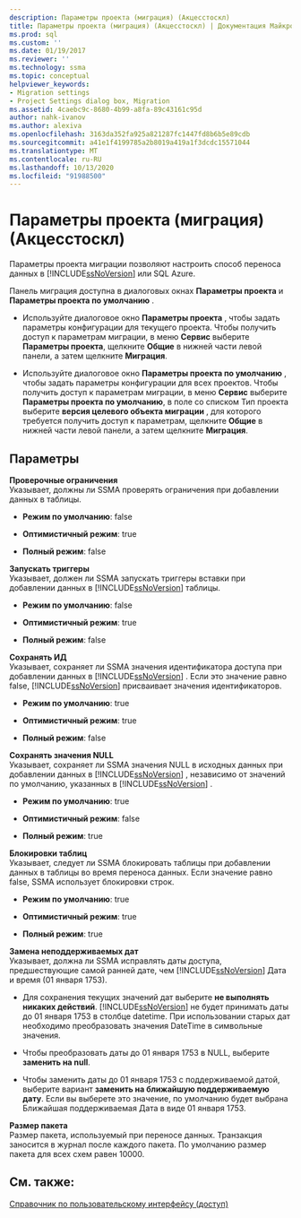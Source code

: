 ```yaml
---
description: Параметры проекта (миграция) (Акцесстоскл)
title: Параметры проекта (миграция) (Акцесстоскл) | Документация Майкрософт
ms.prod: sql
ms.custom: ''
ms.date: 01/19/2017
ms.reviewer: ''
ms.technology: ssma
ms.topic: conceptual
helpviewer_keywords:
- Migration settings
- Project Settings dialog box, Migration
ms.assetid: 4caebc9c-8680-4b99-a8fa-89c43161c95d
author: nahk-ivanov
ms.author: alexiva
ms.openlocfilehash: 3163da352fa925a821287fc1447fd8b6b5e89cdb
ms.sourcegitcommit: a41e1f4199785a2b8019a419a1f3dcdc15571044
ms.translationtype: MT
ms.contentlocale: ru-RU
ms.lasthandoff: 10/13/2020
ms.locfileid: "91988500"
---
```

# <a name="project-settings-migration-accesstosql"></a>Параметры проекта (миграция) (Акцесстоскл)
Параметры проекта миграции позволяют настроить способ переноса данных в [!INCLUDE[ssNoVersion](../../includes/ssnoversion-md.md)] или SQL Azure.  
  
Панель миграция доступна в диалоговых окнах **Параметры проекта** и **Параметры проекта по умолчанию** .  
  
-   Используйте диалоговое окно **Параметры проекта** , чтобы задать параметры конфигурации для текущего проекта. Чтобы получить доступ к параметрам миграции, в меню **Сервис** выберите **Параметры проекта**, щелкните **Общие** в нижней части левой панели, а затем щелкните **Миграция**.  
  
-   Используйте диалоговое окно **Параметры проекта по умолчанию** , чтобы задать параметры конфигурации для всех проектов. Чтобы получить доступ к параметрам миграции, в меню **Сервис** выберите **Параметры проекта по умолчанию**, в поле со списком Тип проекта выберите **версия целевого объекта миграции** , для которого требуется получить доступ к параметрам, щелкните **Общие** в нижней части левой панели, а затем щелкните **Миграция**.  
  
## <a name="options"></a>Параметры  
**Проверочные ограничения**  
Указывает, должны ли SSMA проверять ограничения при добавлении данных в таблицы.  
  
-   **Режим по умолчанию**: false  
  
-   **Оптимистичный режим**: true  
  
-   **Полный режим**: false  
  
**Запускать триггеры**  
Указывает, должен ли SSMA запускать триггеры вставки при добавлении данных в [!INCLUDE[ssNoVersion](../../includes/ssnoversion-md.md)] таблицы.  
  
-   **Режим по умолчанию**: false  
  
-   **Оптимистичный режим**: true  
  
-   **Полный режим**: false  
  
**Сохранять ИД**  
Указывает, сохраняет ли SSMA значения идентификатора доступа при добавлении данных в [!INCLUDE[ssNoVersion](../../includes/ssnoversion-md.md)] . Если это значение равно false, [!INCLUDE[ssNoVersion](../../includes/ssnoversion-md.md)] присваивает значения идентификаторов.  
  
-   **Режим по умолчанию**: true  
  
-   **Оптимистичный режим**: true  
  
-   **Полный режим**: false  
  
**Сохранять значения NULL**  
Указывает, сохраняет ли SSMA значения NULL в исходных данных при добавлении данных в [!INCLUDE[ssNoVersion](../../includes/ssnoversion-md.md)] , независимо от значений по умолчанию, указанных в [!INCLUDE[ssNoVersion](../../includes/ssnoversion-md.md)] .  
  
-   **Режим по умолчанию**: true  
  
-   **Оптимистичный режим**: false  
  
-   **Полный режим**: true  
  
**Блокировки таблиц**  
Указывает, следует ли SSMA блокировать таблицы при добавлении данных в таблицы во время переноса данных. Если значение равно false, SSMA использует блокировки строк.  
  
-   **Режим по умолчанию**: true  
  
-   **Оптимистичный режим**: true  
  
-   **Полный режим**: true  
  
**Замена неподдерживаемых дат**  
Указывает, должна ли SSMA исправлять даты доступа, предшествующие самой ранней дате, чем [!INCLUDE[ssNoVersion](../../includes/ssnoversion-md.md)] Дата и время (01 января 1753).  
  
-   Для сохранения текущих значений дат выберите **не выполнять никаких действий**. [!INCLUDE[ssNoVersion](../../includes/ssnoversion-md.md)] не будет принимать даты до 01 января 1753 в столбце datetime. При использовании старых дат необходимо преобразовать значения DateTime в символьные значения.  
  
-   Чтобы преобразовать даты до 01 января 1753 в NULL, выберите **заменить на null**.  
  
-   Чтобы заменить даты до 01 января 1753 с поддерживаемой датой, выберите вариант **заменить на ближайшую поддерживаемую дату**. Если вы выберете это значение, по умолчанию будет выбрана Ближайшая поддерживаемая Дата в виде 01 января 1753.  
  
**Размер пакета**  
Размер пакета, используемый при переносе данных. Транзакция заносится в журнал после каждого пакета. По умолчанию размер пакета для всех схем равен 10000.  
  
## <a name="see-also"></a>См. также:  
[Справочник по пользовательскому интерфейсу (доступ)](./user-interface-reference-accesstosql.md)  
